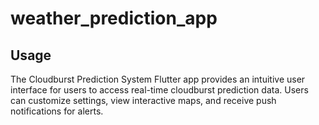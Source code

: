 # weather_prediction_app

## Usage 
 
The Cloudburst Prediction System Flutter app provides an intuitive user interface for users to access real-time cloudburst prediction data. Users can customize settings, view interactive maps, and receive push notifications for alerts.
